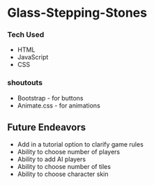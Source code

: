 # Glass-Stepping-Stones




















### Tech Used 

* HTML
* JavaScript
* CSS

### shoutouts 
* Bootstrap - for buttons
* Animate.css - for animations


## Future Endeavors

* Add in a tutorial option to clarify game rules
* Ability to choose number of players
* Ability to add AI players
* Ability to choose number of tiles
* Ability to choose character skin










